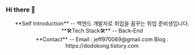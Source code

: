 ### Hi there 👋

<!--
**dokongMin/dokongMin** is a ✨ _special_ ✨ repository because its `README.md` (this file) appears on your GitHub profile.

Here are some ideas to get you started:

- 🔭 I’m currently working on ...
- 🌱 I’m currently learning ...
- 👯 I’m looking to collaborate on ...
- 🤔 I’m looking for help with ...
- 💬 Ask me about ...
- 📫 How to reach me: ...
- 😄 Pronouns: ...
- ⚡ Fun fact: ...
-->

<div align="center">
**Self Introduction**
--
백엔드 개발자로 취업을 꿈꾸는 취업 준비생입니다.
</div>

<div align="center">
**🛠️Tech Stack🛠️**
--
Back-End
  
</div>

<div align="center">
**Contact**
--
Email : jeff970069@gmail.com
Blog : https://dodokong.tistory.com

</div>
